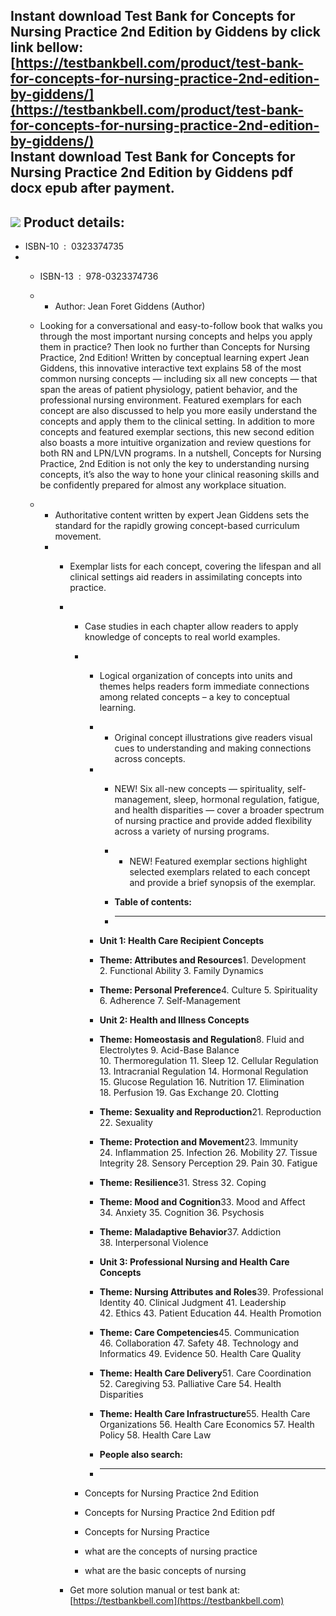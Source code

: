 Instant download **Test Bank for Concepts for Nursing Practice 2nd Edition by Giddens** by click link bellow:  
[https://testbankbell.com/product/test-bank-for-concepts-for-nursing-practice-2nd-edition-by-giddens/](https://testbankbell.com/product/test-bank-for-concepts-for-nursing-practice-2nd-edition-by-giddens/)  
**Instant download Test Bank for Concepts for Nursing Practice 2nd Edition by Giddens pdf docx epub after payment.**
--------------------------------------------------------------------------------------------------------------------


![](https://testbankbell.com/wp-content/uploads/2023/05/51xfzahzl1l._sx388_bo1_204_203_200__4.jpg)
**Product details:**
--------------------


* ISBN-10 ‏ : ‎ 0323374735
* * ISBN-13 ‏ : ‎ 978-0323374736
  * * Author: Jean Foret Giddens (Author)
   
  * Looking for a conversational and easy-to-follow book that walks you through the most important nursing concepts and helps you apply them in practice? Then look no further than Concepts for Nursing Practice, 2nd Edition! Written by conceptual learning expert Jean Giddens, this innovative interactive text explains 58 of the most common nursing concepts ― including six all new concepts ― that span the areas of patient physiology, patient behavior, and the professional nursing environment. Featured exemplars for each concept are also discussed to help you more easily understand the concepts and apply them to the clinical setting. In addition to more concepts and featured exemplar sections, this new second edition also boasts a more intuitive organization and review questions for both RN and LPN/LVN programs. In a nutshell, Concepts for Nursing Practice, 2nd Edition is not only the key to understanding nursing concepts, it’s also the way to hone your clinical reasoning skills and be confidently prepared for almost any workplace situation.
  * * Authoritative content written by expert Jean Giddens sets the standard for the rapidly growing concept-based curriculum movement.
    * * Exemplar lists for each concept, covering the lifespan and all clinical settings aid readers in assimilating concepts into practice.
      * * Case studies in each chapter allow readers to apply knowledge of concepts to real world examples.
        * * Logical organization of concepts into units and themes helps readers form immediate connections among related concepts – a key to conceptual learning.
          * * Original concept illustrations give readers visual cues to understanding and making connections across concepts.
           
          * * NEW! Six all-new concepts ― spirituality, self-management, sleep, hormonal regulation, fatigue, and health disparities ― cover a broader spectrum of nursing practice and provide added flexibility across a variety of nursing programs.
            * * NEW! Featured exemplar sections highlight selected exemplars related to each concept and provide a brief synopsis of the exemplar.
             
            * **Table of contents:**
            * ----------------------
           
          * **Unit 1: Health Care Recipient Concepts**
          * **Theme: Attributes and Resources**1. Development 2. Functional Ability 3. Family Dynamics
         
          * **Theme: Personal Preference**4. Culture 5. Spirituality 6. Adherence 7. Self-Management
         
          * **Unit 2: Health and Illness Concepts**
          * **Theme: Homeostasis and Regulation**8. Fluid and Electrolytes 9. Acid-Base Balance 10. Thermoregulation 11. Sleep 12. Cellular Regulation 13. Intracranial Regulation 14. Hormonal Regulation 15. Glucose Regulation 16. Nutrition 17. Elimination 18. Perfusion 19. Gas Exchange 20. Clotting
         
          * **Theme: Sexuality and Reproduction**21. Reproduction 22. Sexuality
         
          * **Theme: Protection and Movement**23. Immunity 24. Inflammation 25. Infection 26. Mobility 27. Tissue Integrity 28. Sensory Perception 29. Pain 30. Fatigue
         
          * **Theme: Resilience**31. Stress 32. Coping
         
          * **Theme: Mood and Cognition**33. Mood and Affect 34. Anxiety 35. Cognition 36. Psychosis
         
          * **Theme: Maladaptive Behavior**37. Addiction 38. Interpersonal Violence
         
          * **Unit 3: Professional Nursing and Health Care Concepts**
          * **Theme: Nursing Attributes and Roles**39. Professional Identity 40. Clinical Judgment 41. Leadership 42. Ethics 43. Patient Education 44. Health Promotion
         
          * **Theme: Care Competencies**45. Communication 46. Collaboration 47. Safety 48. Technology and Informatics 49. Evidence 50. Health Care Quality
         
          * **Theme: Health Care Delivery**51. Care Coordination 52. Caregiving 53. Palliative Care 54. Health Disparities
         
          * **Theme: Health Care Infrastructure**55. Health Care Organizations 56. Health Care Economics 57. Health Policy 58. Health Care Law
          * **People also search:**
          * -----------------------
         
        * Concepts for Nursing Practice 2nd Edition
       
        * Concepts for Nursing Practice 2nd Edition pdf
       
        * Concepts for Nursing Practice
       
        * what are the concepts of nursing practice
       
        * what are the basic concepts of nursing
       
      *  Get more solution manual or test bank at: [https://testbankbell.com](https://testbankbell.com)
